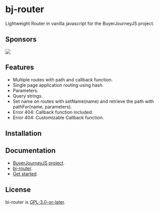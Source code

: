 # bj-router
Lightweight Router in vanilla javascript for the BuyerJourneyJS project.

## Sponsors
[<img src="https://www.conference.com.mx/web/image/website/3/logo/Conference?unique=cb769b7">](https://www.conference.com.mx/comercializacion-digital)

## Features
- Multiple routes with path and callback function.
- Single page application routing using hash.
- Parameters.
- Query strings.
- Set name on routes with setName(name) and retrieve the path with pathFor(name, parameters).
- Error 404: Callback function included.
- Error 404: Customizable Callback function.

## Installation

## Documentation 
- [BuyerJourneyJS project](https://buyerjourney.ninja/).
- [bj-router](https://buyerjourney.ninja/bj-router).
- [Get started](https://buyerjourney.ninja/get-started).

## License
bi-router is [GPL-3.0-or-later](./LICENSE).